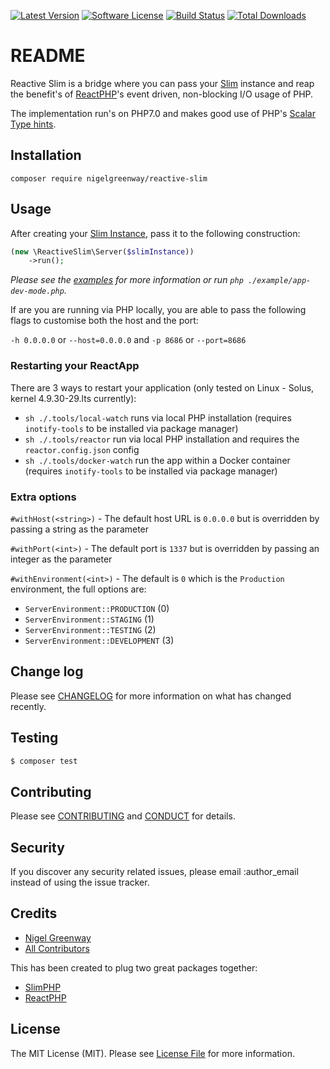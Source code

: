 [![Latest Version](https://img.shields.io/github/release/NigelGreenway/reactive-slim.svg?style=flat-square)](https://github.com/NigelGreenway/reactive-slim/releases)
[![Software License][ico-license]](LICENSE.md)
[![Build Status][ico-travis]][link-travis]
[![Total Downloads][ico-downloads]][link-downloads]

# README

Reactive Slim is a bridge where you can pass your [Slim](https://www.slimframework.com/) instance and reap the benefit's of [ReactPHP](http://reactphp.org/)'s event driven, non-blocking I/O usage of PHP.

The implementation run's on PHP7.0 and makes good use of PHP's [Scalar Type hints](http://php.net/manual/en/functions.arguments.php#functions.arguments.type-declaration).  

## Installation

`composer require nigelgreenway/reactive-slim`

## Usage

After creating your [Slim Instance](https://www.slimframework.com/), pass it to the following construction:

```php
(new \ReactiveSlim\Server($slimInstance))
    ->run();
```

_Please see the [examples](/example) for more information or run `php ./example/app-dev-mode.php`._

If are you are running via PHP locally, you are able to pass the following flags to customise both the host and the port:

`-h 0.0.0.0` or `--host=0.0.0.0` and `-p 8686` or `--port=8686`

### Restarting your ReactApp

There are 3 ways to restart your application (only tested on Linux - Solus, kernel 4.9.30-29.lts currently):

 - `sh ./.tools/local-watch` runs via local PHP installation (requires `inotify-tools` to be installed via package manager)
 - `sh ./.tools/reactor` run via local PHP installation and requires the `reactor.config.json` config
 - `sh ./.tools/docker-watch` run the app within a Docker container (requires `inotify-tools` to be installed via package manager)

### Extra options

`#withHost(<string>)` - The default host URL is `0.0.0.0` but is overridden by passing a string as the parameter

`#withPort(<int>)` - The default port is `1337` but is overridden by passing an integer as the parameter 

`#withEnvironment(<int>)` - The default is `0` which is the `Production` environment, the full options are:
 
  - `ServerEnvironment::PRODUCTION` (0)
  - `ServerEnvironment::STAGING` (1)
  - `ServerEnvironment::TESTING` (2)
  - `ServerEnvironment::DEVELOPMENT` (3)
  
## Change log

Please see [CHANGELOG](CHANGELOG.md) for more information on what has changed recently.

## Testing

``` bash
$ composer test
```

## Contributing

Please see [CONTRIBUTING](CONTRIBUTING.md) and [CONDUCT](CONDUCT.md) for details.

## Security

If you discover any security related issues, please email :author_email instead of using the issue tracker.

## Credits

- [Nigel Greenway](http://github.com/NigelGreenway)
- [All Contributors](link-contributors)

This has been created to plug two great packages together:
- [SlimPHP](https://github.com/slimphp/Slim/graphs/contributors)
- [ReactPHP](https://github.com/reactphp/react/graphs/contributors)

## License

The MIT License (MIT). Please see [License File](LICENSE.md) for more information.


[ico-license]: https://img.shields.io/badge/license-MIT-brightgreen.svg?style=flat-square
[ico-travis]: https://img.shields.io/travis/NigelGreenway/reactive-slim/master.svg?style=flat-square
[ico-downloads]: https://img.shields.io/packagist/dt/NigelGreenway/reactive-slim.svg?style=flat-square

[link-packagist]: https://packagist.org/packages/NigelGreenway/reactive-slim
[link-travis]: https://travis-ci.org/NigelGreenway/reactive-slim
[link-downloads]: https://packagist.org/packages/NigelGreenway/reactive-slim